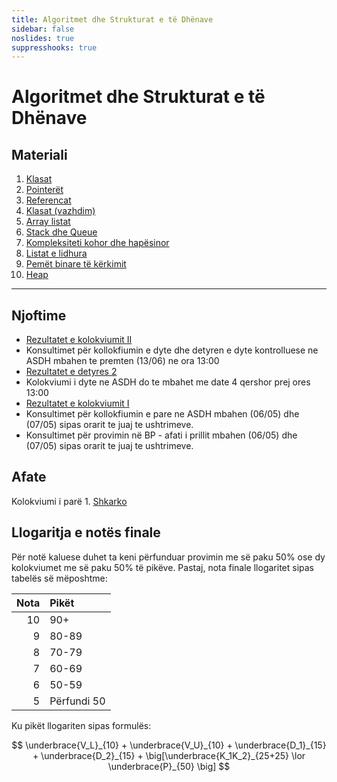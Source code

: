 ```yaml
---
title: Algoritmet dhe Strukturat e të Dhënave
sidebar: false
noslides: true
suppresshooks: true
---
```


# Algoritmet dhe Strukturat e të Dhënave

## Materiali


1. [Klasat](/lendet/algoritmet-dhe-strukturat-e-te-dhenave/java3)
2. [Pointerët](/lendet/algoritmet-dhe-strukturat-e-te-dhenave/java1)
3. [Referencat](/lendet/algoritmet-dhe-strukturat-e-te-dhenave/java2)
4. [Klasat (vazhdim)](/lendet/algoritmet-dhe-strukturat-e-te-dhenave/java4) 
5. [Array listat](/lendet/algoritmet-dhe-strukturat-e-te-dhenave/java5) 
6. [Stack dhe Queue](/lendet/algoritmet-dhe-strukturat-e-te-dhenave/java6) 
7. [Kompleksiteti kohor dhe hapësinor](/lendet/algoritmet-dhe-strukturat-e-te-dhenave/java7)
8. [Listat e lidhura](/lendet/algoritmet-dhe-strukturat-e-te-dhenave/java8)
9. [Pemët binare të kërkimit](/lendet/algoritmet-dhe-strukturat-e-te-dhenave/java9)
10. [Heap](/lendet/algoritmet-dhe-strukturat-e-te-dhenave/java10)

---
## Njoftime
- [Rezultatet e kolokviumit II](/lendet/algoritmet-dhe-strukturat-e-te-dhenave/kolokviumi2)
- Konsultimet për kollokfiumin e dyte dhe detyren e dyte kontrolluese ne ASDH mbahen te premten (13/06) ne ora 13:00 
- [Rezultatet e detyres 2](/lendet/algoritmet-dhe-strukturat-e-te-dhenave/dk2)
- Kolokviumi i dyte ne ASDH do te mbahet me date 4 qershor prej ores 13:00
- [Rezultatet e kolokviumit I](/lendet/algoritmet-dhe-strukturat-e-te-dhenave/kolokviumi1)
- Konsultimet për kollokfiumin e pare ne ASDH mbahen (06/05) dhe (07/05) sipas orarit te juaj te ushtrimeve.
- Konsultimet për provimin në BP - afati i prillit mbahen (06/05) dhe (07/05) sipas orarit te juaj te ushtrimeve.

## Afate
 Kolokviumi i parë
    1. [Shkarko](/lendet/algoritmet-dhe-strukturat-e-te-dhenave/asdh_k1.pdf)

## Llogaritja e notës finale

Për notë kaluese duhet ta keni përfunduar provimin me së paku 50% ose dy kolokviumet me së paku 50% të pikëve. Pastaj, nota finale llogaritet sipas tabelës së mëposhtme:

| Nota | Pikët       |
| ---: | :---------- |
|   10 | 90+         |
|    9 | 80-89       |
|    8 | 70-79       |
|    7 | 60-69       |
|    6 | 50-59       |
|    5 | Përfundi 50 |

Ku pikët llogariten sipas formulës:

$$
\underbrace{V_L}_{10} + \underbrace{V_U}_{10} + \underbrace{D_1}_{15} + \underbrace{D_2}_{15} + \big[\underbrace{K_1K_2}_{25+25} \lor \underbrace{P}_{50} \big]
$$
